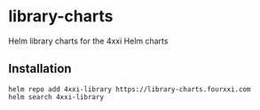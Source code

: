 # library-charts
Helm library charts for the 4xxi Helm charts

## Installation

```console
helm repo add 4xxi-library https://library-charts.fourxxi.com
helm search 4xxi-library
```
